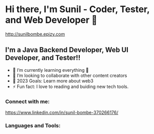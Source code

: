 # Hi there, I'm Sunil -  Coder, Tester, and Web Developer 👋 
http://sunilbombe.epizy.com



## I'm a Java Backend Developer, Web UI Developer, and Tester!!

- 🌱 I’m currently learning everything 🤣
- 👯 I’m looking to collaborate with other content creators
- 🥅 2023 Goals: Learn more about web3
- ⚡ Fun fact: I love to reading and buiding new tech tools.

### Connect with me:
https://www.linkedin.com/in/sunil-bombe-370266176/

### Languages and Tools:
